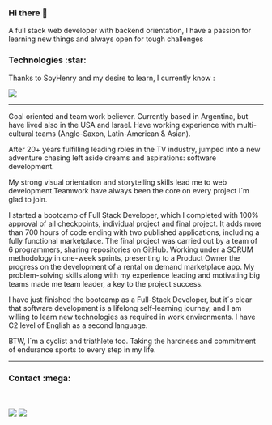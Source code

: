 ### Hi there 👋

A full stack web developer with backend orientation, I have a passion for learning new things and always open for tough challenges
<br/>

<h3>Technologies :star:</h3>

<p>Thanks to SoyHenry and my desire to learn, I currently know :</p>

<p>
<img src="https://skillicons.dev/icons?i=js,html,css,vscode,react,redux,git,express,postgres,nodejs,nextjs,mongodb,prisma"/>
</p>

<hr/>

Goal oriented and team work believer. Currently based in Argentina, but have lived also in the USA and Israel. Have working experience with multi-cultural teams (Anglo-Saxon, Latin-American & Asian).

After 20+ years fulfilling leading roles in the TV industry, jumped into a new adventure chasing left aside dreams and aspirations: software development.

My strong visual orientation and storytelling skills lead me to web development.Teamwork have always been the core on every project I´m glad to join.

I started a bootcamp of Full Stack Developer, which I completed with 100% approval of all checkpoints, individual project and final project. It adds more than 700 hours of code ending with two published applications, including a fully functional marketplace. The final project was carried out by a team of 6 programmers, sharing repositories on GitHub. Working under a SCRUM methodology in one-week sprints, presenting to a Product Owner the progress on the development of a rental on demand marketplace app. My problem-solving skills along with my experience leading and motivating big teams made me team leader, a key to the project success.

I have just finished the bootcamp as a Full-Stack Developer, but it´s clear that software development is a lifelong self-learning journey, and I am willing to learn new technologies as required in work environments.
I have C2 level of English as a second language.

BTW, I´m a cyclist and triathlete too. Taking the hardness and commitment of endurance sports to every step in my life.

<hr/>

<h3>Contact :mega:</h3>
<br/>
<br/>
<a href="https://www.linkedin.com/in/joseszczupak/"><img src="https://img.shields.io/badge/LinkedIn-0077B5?style=for-the-badge&logo=linkedin&logoColor=white"/></a>
 <a href="mailto:contacto2000@gmail.com"><img src="https://img.shields.io/badge/Gmail-D14836?style=for-the-badge&logo=gmail&logoColor=white"/></a>


<!--
**Yoss1800/Yoss1800** is a ✨ _special_ ✨ repository because its `README.md` (this file) appears on your GitHub profile.

Here are some ideas to get you started:

- 🔭 I’m currently working on ...
- 🌱 I’m currently learning ...
- 👯 I’m looking to collaborate on ...
- 🤔 I’m looking for help with ...
- 💬 Ask me about ...
- 📫 How to reach me: ...
- 😄 Pronouns: ...
- ⚡ Fun fact: ...
-->
